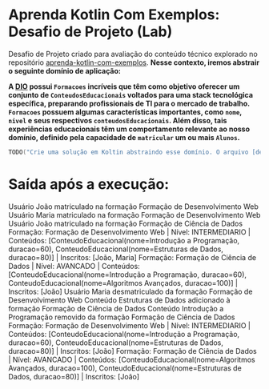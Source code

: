 # Aprenda Kotlin Com Exemplos: Desafio de Projeto (Lab)

Desafio de Projeto criado para avaliação do conteúdo técnico explorado no repositório [aprenda-kotlin-com-exemplos](https://github.com/digitalinnovationone/aprenda-kotlin-com-exemplos). **Nesse contexto, iremos abstrair o seguinte domínio de aplicação:**

**A [DIO](https://web.dio.me) possui `Formacoes` incríveis que têm como objetivo oferecer um conjunto de `ConteudosEducacionais` voltados para uma stack tecnológica específica, preparando profissionais de TI para o mercado de trabalho. `Formacoes` possuem algumas características importantes, como `nome`, `nivel` e seus respectivos `conteudosEducacionais`. Além disso, tais experiências educacionais têm um comportamento relevante ao nosso domínio, definido pela capacidade de `matricular` um ou mais `Alunos`.**


```kotlin
TODO("Crie uma solução em Koltin abstraindo esse domínio. O arquivo [desafio.kt] te ajudará 😉")
```


# Saída após a execução:

Usuário João matriculado na formação Formação de Desenvolvimento Web
Usuário Maria matriculado na formação Formação de Desenvolvimento Web
Usuário João matriculado na formação Formação de Ciência de Dados
Formação: Formação de Desenvolvimento Web | Nível: INTERMEDIARIO | Conteúdos: [ConteudoEducacional(nome=Introdução a Programação, duracao=60), ConteudoEducacional(nome=Estruturas de Dados, duracao=80)] | Inscritos: [João, Maria]
Formação: Formação de Ciência de Dados | Nível: AVANCADO | Conteúdos: [ConteudoEducacional(nome=Introdução a Programação, duracao=60), ConteudoEducacional(nome=Algoritmos Avançados, duracao=100)] | Inscritos: [João]
Usuário Maria desmatriculado da formação Formação de Desenvolvimento Web
Conteúdo Estruturas de Dados adicionado à formação Formação de Ciência de Dados
Conteúdo Introdução a Programação removido da formação Formação de Ciência de Dados
Formação: Formação de Desenvolvimento Web | Nível: INTERMEDIARIO | Conteúdos: [ConteudoEducacional(nome=Introdução a Programação, duracao=60), ConteudoEducacional(nome=Estruturas de Dados, duracao=80)] | Inscritos: [João]
Formação: Formação de Ciência de Dados | Nível: AVANCADO | Conteúdos: [ConteudoEducacional(nome=Algoritmos Avançados, duracao=100), ConteudoEducacional(nome=Estruturas de Dados, duracao=80)] | Inscritos: [João]
